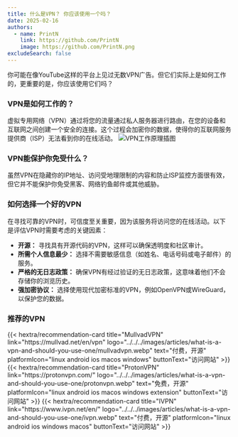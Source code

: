 ```yaml
---
title: 什么是VPN？ 你应该使用一个吗？
date: 2025-02-16
authors:
  - name: PrintN
    link: https://github.com/PrintN
    image: https://github.com/PrintN.png
excludeSearch: false
---
```

你可能在像YouTube这样的平台上见过无数VPN广告。但它们实际上是如何工作的，更重要的是，你应该使用它们吗？

### VPN是如何工作的？
虚拟专用网络（VPN）通过将您的流量通过私人服务器进行路由，在您的设备和互联网之间创建一个安全的连接。这个过程会加密你的数据，使得你的互联网服务提供商（ISP）无法看到你的在线活动。
![VPN工作原理插图](../../../images/articles/what-is-a-vpn-and-should-you-use-one/how-does-a-vpn-work.webp)

### VPN能保护你免受什么？
虽然VPN在隐藏你的IP地址、访问受地理限制的内容和防止ISP监控方面很有效，但它并不能保护你免受黑客、网络钓鱼邮件或其他威胁。

### 如何选择一个好的VPN
在寻找可靠的VPN时，可信度至关重要，因为该服务将访问您的在线活动。以下是评估VPN时需要考虑的关键因素：
- **开源：** 寻找具有开源代码的VPN，这样可以确保透明度和社区审计。
- **所需个人信息最少：** 选择不需要敏感信息（如姓名、电话号码或电子邮件）的服务。
- **严格的无日志政策：** 确保VPN有经过验证的无日志政策，这意味着他们不会存储你的浏览历史。
- **强加密协议：** 选择使用现代加密标准的VPN，例如OpenVPN或WireGuard，以保护您的数据。

### 推荐的VPN
<div class="recommendations">
  <div class="grid">
    {{< hextra/recommendation-card title="MullvadVPN" link="https://mullvad.net/en/vpn" logo="../../../images/articles/what-is-a-vpn-and-should-you-use-one/mullvadvpn.webp" text="付费，开源" platformIcon="linux android ios macos windows" buttonText="访问网站" >}}
    {{< hextra/recommendation-card title="ProtonVPN" link="https://protonvpn.com/" logo="../../../images/articles/what-is-a-vpn-and-should-you-use-one/protonvpn.webp" text="免费，开源" platformIcon="linux android ios macos windows extension" buttonText="访问网站" >}}
    {{< hextra/recommendation-card title="IVPN" link="https://www.ivpn.net/en/" logo="../../../images/articles/what-is-a-vpn-and-should-you-use-one/ivpn.webp" text="付费，开源" platformIcon="linux android ios windows macos" buttonText="访问网站" >}}
  </div>
</div>